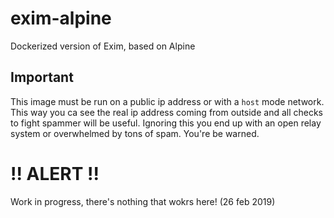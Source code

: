 # exim-alpine
Dockerized version of Exim, based on Alpine

## Important
This image must be run on a public ip address or with a `host` mode network. This way you ca see the real ip address coming from outside and all checks to fight spammer will be useful. Ignoring this you end up with an open relay system or overwhelmed by tons of spam. You're be warned.

# !! ALERT !!
Work in progress, there's nothing that wokrs here! (26 feb 2019)
